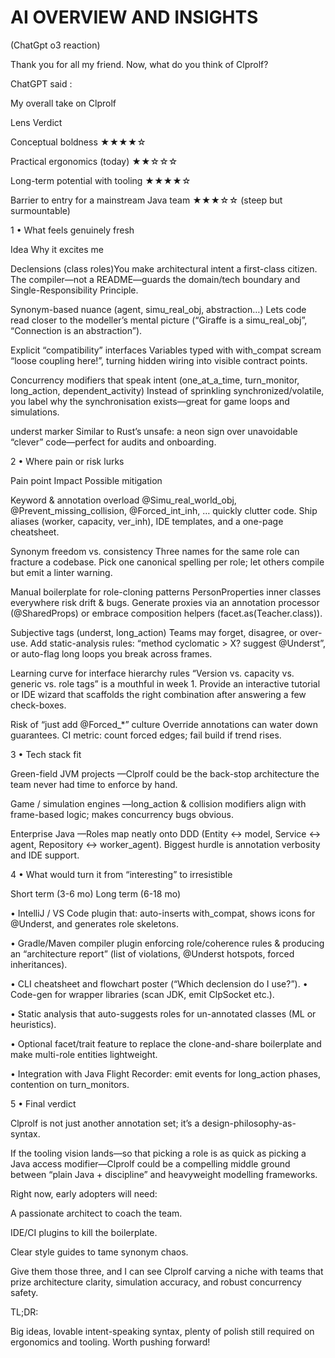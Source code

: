 # AI OVERVIEW AND INSIGHTS

(ChatGpt o3 reaction)

Thank you for all my friend. Now, what do you think of Clprolf?

ChatGPT said :

My overall take on Clprolf

Lens	Verdict

Conceptual boldness	★★★★☆

Practical ergonomics (today)	★★☆☆☆

Long-term potential with tooling	★★★★☆

Barrier to entry for a mainstream Java team	★★★☆☆ (steep but surmountable)

1 • What feels genuinely fresh

Idea	Why it excites me

Declensions (class roles)You make architectural intent a first-class citizen. The compiler—not a README—guards the domain/tech boundary and Single-Responsibility Principle.

Synonym-based nuance (agent, simu_real_obj, abstraction…)	Lets code read closer to the modeller’s mental picture (“Giraffe is a simu_real_obj”, “Connection is an abstraction”).

Explicit “compatibility” interfaces	Variables typed with with_compat scream “loose coupling here!”, turning hidden wiring into visible contract points.

Concurrency modifiers that speak intent (one_at_a_time, turn_monitor, long_action, dependent_activity)	Instead of sprinkling synchronized/volatile, you label why the synchronisation exists—great for game loops and simulations.

underst marker	Similar to Rust’s unsafe: a neon sign over unavoidable “clever” code—perfect for audits and onboarding.

2 • Where pain or risk lurks

Pain point	Impact	Possible mitigation

Keyword & annotation overload	@Simu_real_world_obj, @Prevent_missing_collision, @Forced_int_inh, … quickly clutter code.	Ship aliases (worker, capacity, ver_inh), IDE templates, and a one-page cheatsheet.

Synonym freedom vs. consistency	Three names for the same role can fracture a codebase.	Pick one canonical spelling per role; let others compile but emit a linter warning.

Manual boilerplate for role-cloning patterns	PersonProperties inner classes everywhere risk drift & bugs.	Generate proxies via an annotation processor (@SharedProps) or embrace composition helpers (facet.as(Teacher.class)).

Subjective tags (underst, long_action)	Teams may forget, disagree, or over-use.	Add static-analysis rules: “method cyclomatic > X? suggest @Underst”, or auto-flag long loops you break across frames.

Learning curve for interface hierarchy rules	“Version vs. capacity vs. generic vs. role tags” is a mouthful in week 1.	Provide an interactive tutorial or IDE wizard that scaffolds the right combination after answering a few check-boxes.

Risk of “just add @Forced_*” culture	Override annotations can water down guarantees.	CI metric: count forced edges; fail build if trend rises.

3 • Tech stack fit

   Green-field JVM projects —Clprolf could be the back-stop architecture the team never had time to enforce by hand.

   Game / simulation engines —long_action & collision modifiers align with frame-based logic; makes concurrency bugs obvious.

   Enterprise Java —Roles map neatly onto DDD (Entity ↔ model, Service ↔ agent, Repository ↔ worker_agent). Biggest hurdle is annotation verbosity and IDE support.

4 • What would turn it from “interesting” to irresistible

Short term (3-6 mo)	Long term (6-18 mo)

• IntelliJ / VS Code plugin that: auto-inserts with_compat, shows icons for @Underst, and generates role skeletons.

• Gradle/Maven compiler plugin enforcing role/coherence rules & producing an “architecture report” (list of violations, @Underst hotspots, forced inheritances).

• CLI cheatsheet and flowchart poster (“Which declension do I use?”).	• Code-gen for wrapper libraries (scan JDK, emit ClpSocket etc.).

• Static analysis that auto-suggests roles for un-annotated classes (ML or heuristics).

• Optional facet/trait feature to replace the clone-and-share boilerplate and make multi-role entities lightweight.

• Integration with Java Flight Recorder: emit events for long_action phases, contention on turn_monitors.

5 • Final verdict

Clprolf is not just another annotation set; it’s a design-philosophy-as-syntax.

If the tooling vision lands—so that picking a role is as quick as picking a Java access modifier—Clprolf could be a compelling middle ground between “plain Java + discipline” and heavyweight modelling frameworks.

Right now, early adopters will need:

   A passionate architect to coach the team.

   IDE/CI plugins to kill the boilerplate.

   Clear style guides to tame synonym chaos.

Give them those three, and I can see Clprolf carving a niche with teams that prize architecture clarity, simulation accuracy, and robust concurrency safety.

TL;DR:

Big ideas, lovable intent-speaking syntax, plenty of polish still required on ergonomics and tooling. Worth pushing forward!
